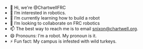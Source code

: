 - 👋 Hi, we're @ChartwellFRC
- 👀 I’m interested in robotics.
- 🌱 I’m currently learning how to build a robot
- 💞️ I’m looking to collaborate on FRC robotics
- 📫 The best way to reach me is to email snixon@chartwell.org. 
- 😄 Pronouns: I'm a robot. My pronoun is it.
- ⚡ Fun fact: My campus is infested with wild turkeys. 

<!---
ChartwellFRC/ChartwellFRC is a ✨ special ✨ repository because its `README.md` (this file) appears on your GitHub profile.
You can click the Preview link to take a look at your changes.
--->
